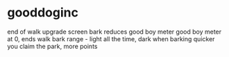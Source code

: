 # gooddoginc
end of walk upgrade screen
bark reduces good boy meter
good boy meter at 0, ends walk
bark range - light all the time, dark when barking
quicker you claim the park, more points
